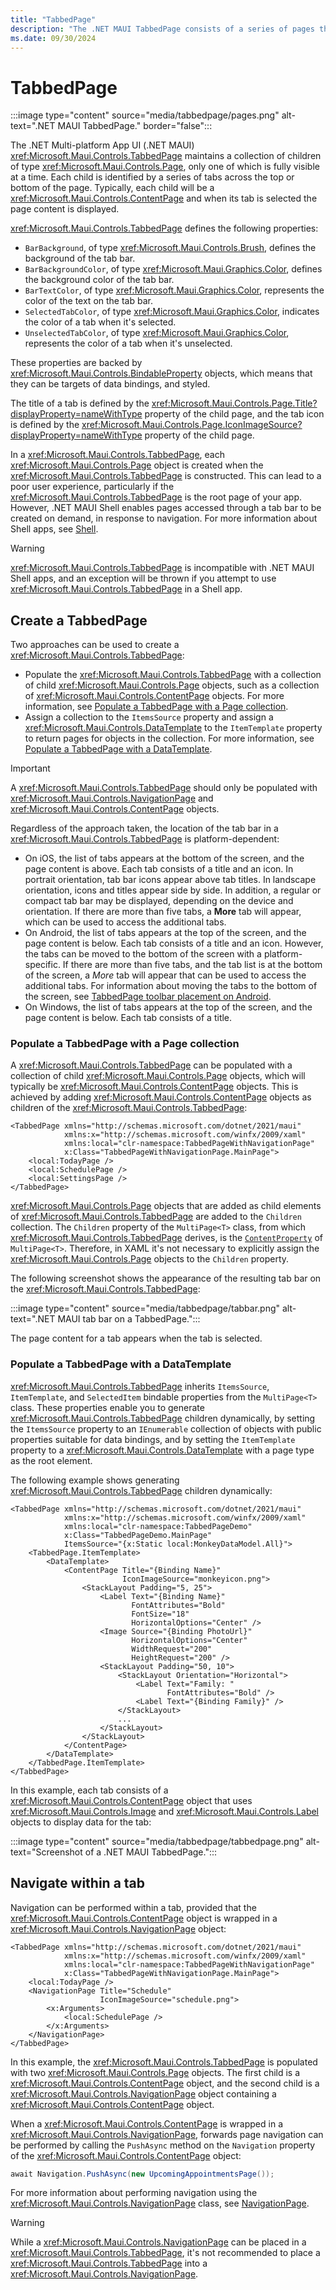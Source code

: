 ```yaml
---
title: "TabbedPage"
description: "The .NET MAUI TabbedPage consists of a series of pages that are navigable by tabs across the top or bottom of the page, with each tab loading the page content."
ms.date: 09/30/2024
---
```


# TabbedPage

:::image type="content" source="media/tabbedpage/pages.png" alt-text=".NET MAUI TabbedPage." border="false":::

The .NET Multi-platform App UI (.NET MAUI) <xref:Microsoft.Maui.Controls.TabbedPage> maintains a collection of children of type <xref:Microsoft.Maui.Controls.Page>, only one of which is fully visible at a time. Each child is identified by a series of tabs across the top or bottom of the page. Typically, each child will be a <xref:Microsoft.Maui.Controls.ContentPage> and when its tab is selected the page content is displayed.

<xref:Microsoft.Maui.Controls.TabbedPage> defines the following properties:

- `BarBackground`, of type <xref:Microsoft.Maui.Controls.Brush>, defines the background of the tab bar.
- `BarBackgroundColor`, of type <xref:Microsoft.Maui.Graphics.Color>, defines the background color of the tab bar.
- `BarTextColor`, of type <xref:Microsoft.Maui.Graphics.Color>, represents the color of the text on the tab bar.
- `SelectedTabColor`, of type <xref:Microsoft.Maui.Graphics.Color>, indicates the color of a tab when it's selected.
- `UnselectedTabColor`, of type <xref:Microsoft.Maui.Graphics.Color>, represents the color of a tab when it's unselected.

These properties are backed by <xref:Microsoft.Maui.Controls.BindableProperty> objects, which means that they can be targets of data bindings, and styled.

The title of a tab is defined by the <xref:Microsoft.Maui.Controls.Page.Title?displayProperty=nameWithType> property of the child page, and the tab icon is defined by the <xref:Microsoft.Maui.Controls.Page.IconImageSource?displayProperty=nameWithType> property of the child page.

In a <xref:Microsoft.Maui.Controls.TabbedPage>, each <xref:Microsoft.Maui.Controls.Page> object is created when the <xref:Microsoft.Maui.Controls.TabbedPage> is constructed. This can lead to a poor user experience, particularly if the <xref:Microsoft.Maui.Controls.TabbedPage> is the root page of your app. However, .NET MAUI Shell enables pages accessed through a tab bar to be created on demand, in response to navigation. For more information about Shell apps, see [Shell](~/fundamentals/shell/index.md).

> [!WARNING]
> <xref:Microsoft.Maui.Controls.TabbedPage> is incompatible with .NET MAUI Shell apps, and an exception will be thrown if you attempt to use <xref:Microsoft.Maui.Controls.TabbedPage> in a Shell app.

## Create a TabbedPage

Two approaches can be used to create a <xref:Microsoft.Maui.Controls.TabbedPage>:

- Populate the <xref:Microsoft.Maui.Controls.TabbedPage> with a collection of child <xref:Microsoft.Maui.Controls.Page> objects, such as a collection of <xref:Microsoft.Maui.Controls.ContentPage> objects. For more information, see [Populate a TabbedPage with a Page collection](#populate-a-tabbedpage-with-a-page-collection).
- Assign a collection to the `ItemsSource` property and assign a <xref:Microsoft.Maui.Controls.DataTemplate> to the `ItemTemplate` property to return pages for objects in the collection. For more information, see [Populate a TabbedPage with a DataTemplate](#populate-a-tabbedpage-with-a-datatemplate).

> [!IMPORTANT]
> A <xref:Microsoft.Maui.Controls.TabbedPage> should only be populated with <xref:Microsoft.Maui.Controls.NavigationPage> and <xref:Microsoft.Maui.Controls.ContentPage> objects.

Regardless of the approach taken, the location of the tab bar in a <xref:Microsoft.Maui.Controls.TabbedPage> is platform-dependent:

- On iOS, the list of tabs appears at the bottom of the screen, and the page content is above. Each tab consists of a title and an icon. In portrait orientation, tab bar icons appear above tab titles. In landscape orientation, icons and titles appear side by side. In addition, a regular or compact tab bar may be displayed, depending on the device and orientation. If there are more than five tabs, a **More** tab will appear, which can be used to access the additional tabs.
- On Android, the list of tabs appears at the top of the screen, and the page content is below. Each tab consists of a title and an icon. However, the tabs can be moved to the bottom of the screen with a platform-specific. If there are more than five tabs, and the tab list is at the bottom of the screen, a *More* tab will appear that can be used to access the additional tabs. For information about moving the tabs to the bottom of the screen, see [TabbedPage toolbar placement on Android](~/android/platform-specifics/tabbedpage-toolbar-placement.md).
- On Windows, the list of tabs appears at the top of the screen, and the page content is below. Each tab consists of a title. <!--However, icons can be added to each tab with a platform-specific. For more information, see [TabbedPage Icons on Windows](~/platform/windows/tabbedpage-icons.md).-->

### Populate a TabbedPage with a Page collection

A <xref:Microsoft.Maui.Controls.TabbedPage> can be populated with a collection of child <xref:Microsoft.Maui.Controls.Page> objects, which will typically be <xref:Microsoft.Maui.Controls.ContentPage> objects. This is achieved by adding <xref:Microsoft.Maui.Controls.ContentPage> objects as children of the <xref:Microsoft.Maui.Controls.TabbedPage>:

```xaml
<TabbedPage xmlns="http://schemas.microsoft.com/dotnet/2021/maui"
            xmlns:x="http://schemas.microsoft.com/winfx/2009/xaml"
            xmlns:local="clr-namespace:TabbedPageWithNavigationPage"
            x:Class="TabbedPageWithNavigationPage.MainPage">
    <local:TodayPage />
    <local:SchedulePage />
    <local:SettingsPage />
</TabbedPage>
```

<xref:Microsoft.Maui.Controls.Page> objects that are added as child elements of <xref:Microsoft.Maui.Controls.TabbedPage> are added to the `Children` collection. The `Children` property of the `MultiPage<T>` class, from which <xref:Microsoft.Maui.Controls.TabbedPage> derives, is the [`ContentProperty`](xref:Microsoft.Maui.Controls.ContentPropertyAttribute) of `MultiPage<T>`. Therefore, in XAML it's not necessary to explicitly assign the <xref:Microsoft.Maui.Controls.Page> objects to the `Children` property.

The following screenshot shows the appearance of the resulting tab bar on the <xref:Microsoft.Maui.Controls.TabbedPage>:

:::image type="content" source="media/tabbedpage/tabbar.png" alt-text=".NET MAUI tab bar on a TabbedPage.":::

The page content for a tab appears when the tab is selected.

### Populate a TabbedPage with a DataTemplate

<xref:Microsoft.Maui.Controls.TabbedPage> inherits `ItemsSource`, `ItemTemplate`, and `SelectedItem` bindable properties from the `MultiPage<T>` class. These properties enable you to generate <xref:Microsoft.Maui.Controls.TabbedPage> children dynamically, by setting the `ItemsSource` property to an `IEnumerable` collection of objects with public properties suitable for data bindings, and by setting the `ItemTemplate` property to a <xref:Microsoft.Maui.Controls.DataTemplate> with a page type as the root element.

The following example shows generating <xref:Microsoft.Maui.Controls.TabbedPage> children dynamically:

```xaml
<TabbedPage xmlns="http://schemas.microsoft.com/dotnet/2021/maui"
            xmlns:x="http://schemas.microsoft.com/winfx/2009/xaml"
            xmlns:local="clr-namespace:TabbedPageDemo"
            x:Class="TabbedPageDemo.MainPage"
            ItemsSource="{x:Static local:MonkeyDataModel.All}">
    <TabbedPage.ItemTemplate>
        <DataTemplate>
            <ContentPage Title="{Binding Name}"
                         IconImageSource="monkeyicon.png">
                <StackLayout Padding="5, 25">
                    <Label Text="{Binding Name}"
                           FontAttributes="Bold"
                           FontSize="18"
                           HorizontalOptions="Center" />
                    <Image Source="{Binding PhotoUrl}"
                           HorizontalOptions="Center"
                           WidthRequest="200"
                           HeightRequest="200" />
                    <StackLayout Padding="50, 10">
                        <StackLayout Orientation="Horizontal">
                            <Label Text="Family: "
                                   FontAttributes="Bold" />
                            <Label Text="{Binding Family}" />
                        </StackLayout>
                        ...
                    </StackLayout>
                </StackLayout>
            </ContentPage>
        </DataTemplate>
    </TabbedPage.ItemTemplate>
</TabbedPage>
```

In this example, each tab consists of a <xref:Microsoft.Maui.Controls.ContentPage> object that uses <xref:Microsoft.Maui.Controls.Image> and <xref:Microsoft.Maui.Controls.Label> objects to display data for the tab:

:::image type="content" source="media/tabbedpage/tabbedpage.png" alt-text="Screenshot of a .NET MAUI TabbedPage.":::

## Navigate within a tab

Navigation can be performed within a tab, provided that the <xref:Microsoft.Maui.Controls.ContentPage> object is wrapped in a <xref:Microsoft.Maui.Controls.NavigationPage> object:

```xaml
<TabbedPage xmlns="http://schemas.microsoft.com/dotnet/2021/maui"
            xmlns:x="http://schemas.microsoft.com/winfx/2009/xaml"
            xmlns:local="clr-namespace:TabbedPageWithNavigationPage"
            x:Class="TabbedPageWithNavigationPage.MainPage">
    <local:TodayPage />
    <NavigationPage Title="Schedule"
                    IconImageSource="schedule.png">
        <x:Arguments>
            <local:SchedulePage />
        </x:Arguments>
    </NavigationPage>
</TabbedPage>
```

In this example, the <xref:Microsoft.Maui.Controls.TabbedPage> is populated with two <xref:Microsoft.Maui.Controls.Page> objects. The first child is a <xref:Microsoft.Maui.Controls.ContentPage> object, and the second child is a <xref:Microsoft.Maui.Controls.NavigationPage> object containing a <xref:Microsoft.Maui.Controls.ContentPage> object.

When a <xref:Microsoft.Maui.Controls.ContentPage> is wrapped in a <xref:Microsoft.Maui.Controls.NavigationPage>, forwards page navigation can be performed by calling the `PushAsync` method on the `Navigation` property of the <xref:Microsoft.Maui.Controls.ContentPage> object:

```csharp
await Navigation.PushAsync(new UpcomingAppointmentsPage());
```

For more information about performing navigation using the <xref:Microsoft.Maui.Controls.NavigationPage> class, see [NavigationPage](navigationpage.md).

> [!WARNING]
> While a <xref:Microsoft.Maui.Controls.NavigationPage> can be placed in a  <xref:Microsoft.Maui.Controls.TabbedPage>, it's not recommended to place a <xref:Microsoft.Maui.Controls.TabbedPage> into a <xref:Microsoft.Maui.Controls.NavigationPage>.
